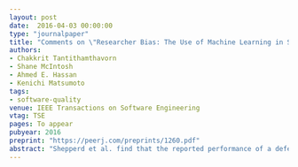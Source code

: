 ```yaml
---
layout: post
date:  2016-04-03 00:00:00
type: "journalpaper"
title: "Comments on \"Researcher Bias: The Use of Machine Learning in Software Defect Prediction\""
authors:
- Chakkrit Tantithamthavorn
- Shane McIntosh
- Ahmed E. Hassan
- Kenichi Matsumoto
tags:
- software-quality
venue: IEEE Transactions on Software Engineering
vtag: TSE
pages: To appear
pubyear: 2016
preprint: "https://peerj.com/preprints/1260.pdf"
abstract: "Shepperd et al. find that the reported performance of a defect prediction model shares a strong relationship with the group of researchers who construct the models. In this paper, we perform an alternative investigation of Shepperd et al.'s data. We observe that (a) research group shares a strong association with other explanatory variables (i.e., the dataset and metric families that are used to build a model); (b) the strong association among these explanatory variables makes it difficult to discern the impact of the research group on model performance; and (c) after mitigating the impact of this strong association, we find that the research group has a smaller impact than the metric family. These observations lead us to conclude that the relationship between the researcher group and the performance of a defect prediction model is more likely due to the tendency of researchers to reuse experimental components (e.g., datasets and metrics). We recommend that researchers experiment with a broader selection of datasets and metrics to combat potential bias in their results."
---
```


